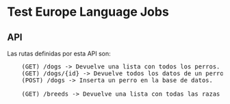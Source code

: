 # Test Europe Language Jobs 
## API

Las rutas definidas por esta API son:

<pre>
    (GET) /dogs -> Devuelve una lista con todos los perros.
    (GET) /dogs/{id} -> Devuelve todos los datos de un perro concreto.
    (POST) /dogs -> Inserta un perro en la base de datos.

    (GET) /breeds -> Devuelve una lista con todas las razas de perros.
</pre>